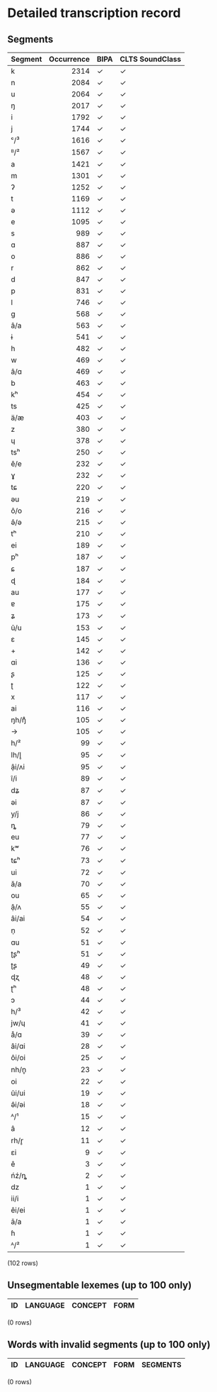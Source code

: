 
# Detailed transcription record

## Segments

| Segment | Occurrence | BIPA | CLTS SoundClass |
|:----------|-------------:|:-------|:------------------|
| k | 2314 | ✓ | ✓ |
| n | 2084 | ✓ | ✓ |
| u | 2064 | ✓ | ✓ |
| ŋ | 2017 | ✓ | ✓ |
| i | 1792 | ✓ | ✓ |
| j | 1744 | ✓ | ✓ |
| ᶜ/³ | 1616 | ✓ | ✓ |
| ᴮ/² | 1567 | ✓ | ✓ |
| a | 1421 | ✓ | ✓ |
| m | 1301 | ✓ | ✓ |
| ʔ | 1252 | ✓ | ✓ |
| t | 1169 | ✓ | ✓ |
| ə | 1112 | ✓ | ✓ |
| e | 1095 | ✓ | ✓ |
| s | 989 | ✓ | ✓ |
| ɑ | 887 | ✓ | ✓ |
| o | 886 | ✓ | ✓ |
| r | 862 | ✓ | ✓ |
| d | 847 | ✓ | ✓ |
| p | 831 | ✓ | ✓ |
| l | 746 | ✓ | ✓ |
| g | 568 | ✓ | ✓ |
| â/a | 563 | ✓ | ✓ |
| ɨ | 541 | ✓ | ✓ |
| h | 482 | ✓ | ✓ |
| w | 469 | ✓ | ✓ |
| â/ɑ | 469 | ✓ | ✓ |
| b | 463 | ✓ | ✓ |
| kʰ | 454 | ✓ | ✓ |
| ts | 425 | ✓ | ✓ |
| ä/æ | 403 | ✓ | ✓ |
| z | 380 | ✓ | ✓ |
| ɥ | 378 | ✓ | ✓ |
| tsʰ | 250 | ✓ | ✓ |
| ê/e | 232 | ✓ | ✓ |
| ɣ | 232 | ✓ | ✓ |
| tɕ | 220 | ✓ | ✓ |
| əu | 219 | ✓ | ✓ |
| ô/o | 216 | ✓ | ✓ |
| ə̂/ə | 215 | ✓ | ✓ |
| tʰ | 210 | ✓ | ✓ |
| ei | 189 | ✓ | ✓ |
| pʰ | 187 | ✓ | ✓ |
| ɕ | 187 | ✓ | ✓ |
| ɖ | 184 | ✓ | ✓ |
| au | 177 | ✓ | ✓ |
| ɐ | 175 | ✓ | ✓ |
| ʑ | 173 | ✓ | ✓ |
| û/u | 153 | ✓ | ✓ |
| ɛ | 145 | ✓ | ✓ |
| + | 142 | ✓ | ✓ |
| ɑi | 136 | ✓ | ✓ |
| ʂ | 125 | ✓ | ✓ |
| ʈ | 122 | ✓ | ✓ |
| x | 117 | ✓ | ✓ |
| ai | 116 | ✓ | ✓ |
| ŋh/ŋ̊ | 105 | ✓ | ✓ |
| → | 105 | ✓ | ✓ |
| h/² | 99 | ✓ | ✓ |
| lh/l̥ | 95 | ✓ | ✓ |
| ậi/ʌi | 95 | ✓ | ✓ |
| î/i | 89 | ✓ | ✓ |
| dʑ | 87 | ✓ | ✓ |
| əi | 87 | ✓ | ✓ |
| y/j | 86 | ✓ | ✓ |
| ȵ | 79 | ✓ | ✓ |
| eu | 77 | ✓ | ✓ |
| kʷ | 76 | ✓ | ✓ |
| tɕʰ | 73 | ✓ | ✓ |
| ui | 72 | ✓ | ✓ |
| ă/a | 70 | ✓ | ✓ |
| ou | 65 | ✓ | ✓ |
| ậ/ʌ | 55 | ✓ | ✓ |
| âi/ai | 54 | ✓ | ✓ |
| n̩ | 52 | ✓ | ✓ |
| ɑu | 51 | ✓ | ✓ |
| ʈʂʰ | 51 | ✓ | ✓ |
| ʈʂ | 49 | ✓ | ✓ |
| ɖʐ | 48 | ✓ | ✓ |
| ʈʰ | 48 | ✓ | ✓ |
| ɔ | 44 | ✓ | ✓ |
| h/³ | 42 | ✓ | ✓ |
| jw/ɥ | 41 | ✓ | ✓ |
| å/ɑ | 39 | ✓ | ✓ |
| âi/ɑi | 28 | ✓ | ✓ |
| ôi/oi | 25 | ✓ | ✓ |
| nh/n̥ | 23 | ✓ | ✓ |
| oi | 22 | ✓ | ✓ |
| ûi/ui | 19 | ✓ | ✓ |
| ə̂i/əi | 18 | ✓ | ✓ |
| ᴬ/¹ | 15 | ✓ | ✓ |
| â | 12 | ✓ | ✓ |
| rh/r̥ | 11 | ✓ | ✓ |
| ɛi | 9 | ✓ | ✓ |
| ê | 3 | ✓ | ✓ |
| ńź/ȵ | 2 | ✓ | ✓ |
| dz | 1 | ✓ | ✓ |
| ii/i | 1 | ✓ | ✓ |
| êi/ei | 1 | ✓ | ✓ |
| ā/a | 1 | ✓ | ✓ |
| ɦ | 1 | ✓ | ✓ |
| ᴬ/² | 1 | ✓ | ✓ |

(102 rows)



## Unsegmentable lexemes (up to 100 only)

| ID | LANGUAGE | CONCEPT | FORM |
|------|------------|-----------|--------|

(0 rows)



## Words with invalid segments (up to 100 only)

| ID | LANGUAGE | CONCEPT | FORM | SEGMENTS |
|------|------------|-----------|--------|------------|

(0 rows)


